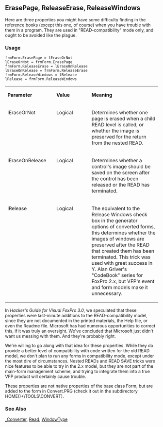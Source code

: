 ## ErasePage, ReleaseErase, ReleaseWindows

Here are three properties you might have some difficulty finding in the reference books (except this one, of course) when you have trouble with them in a program. They are used in "READ-compatibility" mode only, and ought to be avoided like the plague.

### Usage

```foxpro
frmForm.ErasePage = lEraseOrNot
lEraseOrNot = frmForm.ErasePage
frmForm.ReleaseErase = lEraseOnRelease
lEraseOnRelease = frmForm.ReleaseErase
frmForm.ReleaseWindows = lRelease
lRelease = frmForm.ReleaseWindows
```
<table>
<tr>
  <td width="32%" valign="top">
  <p><b>Parameter</b></p>
  </td>
  <td width="23%" valign="top">
  <p><b>Value</b></p>
  </td>
  <td width="45%" valign="top">
  <p><b>Meaning</b></p>
  </td>
 </tr>
<tr>
  <td width="32%" valign="top">
  <p>lEraseOrNot</p>
  </td>
  <td width="23%" valign="top">
  <p>Logical</p>
  </td>
  <td width="45%" valign="top">
  <p>Determines whether one page is erased when a child READ level is called, or whether the image is preserved for the return from the nested READ.</p>
  </td>
 </tr>
<tr>
  <td width="32%" valign="top">
  <p>lEraseOnRelease</p>
  </td>
  <td width="23%" valign="top">
  <p>Logical</p>
  </td>
  <td width="45%" valign="top">
  <p>Determines whether a control's image should be saved on the screen after the control has been released or the READ has terminated.</p>
  </td>
 </tr>
<tr>
  <td width="32%" valign="top">
  <p>lRelease</p>
  </td>
  <td width="23%" valign="top">
  <p>Logical</p>
  </td>
  <td width="45%" valign="top">
  <p>The equivalent to the Release Windows check box in the generator options of converted forms, this determines whether the images of windows are preserved after the READ that created them has been terminated. This trick was used with great success in Y. Alan Griver's &quot;CodeBook&quot; series for FoxPro 2.x, but VFP's event and form models make it unnecessary.</p>
  </td>
 </tr>
</table>

In *Hacker's Guide for Visual FoxPro 3.0*, we speculated that these properties were last-minute additions to the READ-compatibility model, since they are not documented in the printed materials, the Help file, or even the Readme file. Microsoft has had numerous opportunities to correct this, if it was truly an oversight. We've concluded that Microsoft just didn't want us messing with them. And they're probably right.

We're willing to go along with that idea for these properties. While they do provide a better level of compatibility with code written for the old READ model, we don't plan to run any forms in compatibility mode, except under the most dire of circumstances. Nested READs and READ SAVE tricks were nice features to be able to try in the 2.x model, but they are not part of the main-form management scheme, and trying to integrate them into a true VFP product will certainly cause trouble.

These properties are not native properties of the base class Form, but are added to the form in Convert.PRG (check it out in the subdirectory HOME()+\TOOLS\CONVERT).

### See Also

[_Converter](s4g160.md), [Read](s4g184.md), [WindowType](s4g634.md)